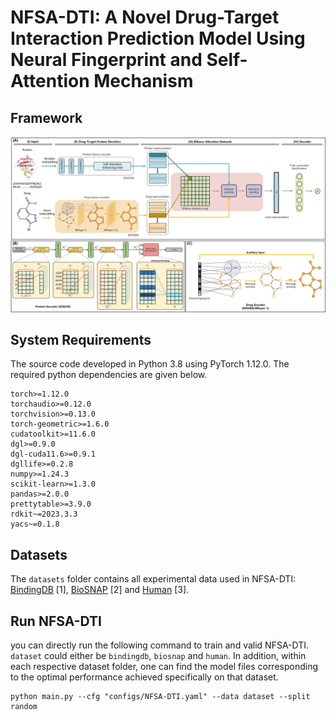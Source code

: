 # NFSA-DTI: A Novel Drug-Target Interaction Prediction Model Using Neural Fingerprint and Self-Attention Mechanism 






## Framework
![DrugBAN](image/NFSA-DTI.jpg)
## System Requirements
The source code developed in Python 3.8 using PyTorch 1.12.0. The required python dependencies are given below. 

```
torch>=1.12.0
torchaudio>=0.12.0
torchvision>=0.13.0
torch-geometric>=1.6.0
cudatoolkit>=11.6.0
dgl>=0.9.0
dgl-cuda11.6>=0.9.1
dgllife>=0.2.8
numpy>=1.24.3
scikit-learn>=1.3.0
pandas>=2.0.0
prettytable>=3.9.0
rdkit~=2023.3.3
yacs~=0.1.8
```



## Datasets
The `datasets` folder contains all experimental data used in NFSA-DTI: [BindingDB](https://www.bindingdb.org/bind/index.jsp) [1], [BioSNAP](https://github.com/kexinhuang12345/MolTrans) [2] and [Human](https://github.com/lifanchen-simm/transformerCPI) [3]. 





## Run NFSA-DTI


 you can directly run the following command to train and valid NFSA-DTI. `dataset` could either be `bindingdb`, `biosnap` and `human`. In addition, within each respective dataset folder, one can find the model files corresponding to the optimal performance achieved specifically on that dataset.
```
python main.py --cfg "configs/NFSA-DTI.yaml" --data dataset --split random
```








